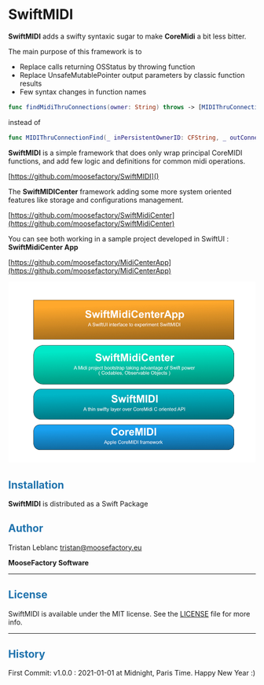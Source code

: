 # SwiftMIDI

**SwiftMIDI** adds a swifty syntaxic sugar to make **CoreMidi** a bit less bitter.

The main purpose of this framework is to 

- Replace calls returning OSStatus by throwing function
- Replace UnsafeMutablePointer output parameters by classic function results
- Few syntax changes in function names

```swift
func findMidiThruConnections(owner: String) throws -> [MIDIThruConnectionRef]?
```

instead of 

```swift
func MIDIThruConnectionFind(_ inPersistentOwnerID: CFString, _ outConnectionList: UnsafeMutablePointer<Unmanaged<CFData>>) -> OSStatus
```

**SwiftMIDI** is a simple framework that does only wrap principal CoreMIDI functions, and add few logic and definitions for common midi operations.

[https://github.com/moosefactory/SwiftMIDI]()

The **SwiftMIDICenter** framework adding some more system oriented features like storage and configurations management.

[https://github.com/moosefactory/SwiftMidiCenter](https://github.com/moosefactory/SwiftMidiCenter)

You can see both working in a sample project developed in SwiftUI : **SwiftMidiCenter App**

[https://github.com/moosefactory/MidiCenterApp](https://github.com/moosefactory/MidiCenterApp)

![Scheme](Documentation/SwiftMIDI_ReadMe_Scheme.jpg)

## <font color='#1E72AD'>Installation</font>

**SwiftMIDI** is distributed as a Swift Package

## <font color='#1E72AD'>Author</font>

Tristan Leblanc <tristan@moosefactory.eu>

**MooseFactory Software**

***

## <font color='#1E72AD'>License</font>

SwiftMIDI is available under the MIT license. See the [LICENSE](LICENSE) file for more info.

***


## <font color='#1E72AD'>History</font>

First Commit:
v1.0.0 : 2021-01-01 at Midnight, Paris Time. Happy New Year :)

